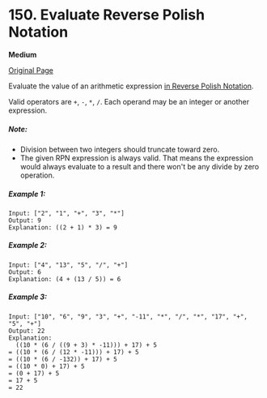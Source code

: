 # 150. Evaluate Reverse Polish Notation

**Medium**

[Original Page](https://leetcode.com/problems/evaluate-reverse-polish-notation/)

Evaluate the value of an arithmetic expression [in Reverse Polish Notation](http://en.wikipedia.org/wiki/Reverse_Polish_notation).

Valid operators are `+`, `-`, `*`, `/`. Each operand may be an integer or another expression.

##### Note:
- Division between two integers should truncate toward zero.
- The given RPN expression is always valid. That means the expression would always evaluate to a result and there won't be any divide by zero operation.

##### Example 1:
```
Input: ["2", "1", "+", "3", "*"]
Output: 9
Explanation: ((2 + 1) * 3) = 9
```

##### Example 2: 
```
Input: ["4", "13", "5", "/", "+"]
Output: 6
Explanation: (4 + (13 / 5)) = 6
```

##### Example 3:
```
Input: ["10", "6", "9", "3", "+", "-11", "*", "/", "*", "17", "+", "5", "+"]
Output: 22
Explanation: 
  ((10 * (6 / ((9 + 3) * -11))) + 17) + 5
= ((10 * (6 / (12 * -11))) + 17) + 5
= ((10 * (6 / -132)) + 17) + 5
= ((10 * 0) + 17) + 5
= (0 + 17) + 5
= 17 + 5
= 22
```

